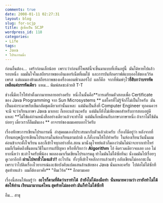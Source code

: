 ```yaml
---
comments: true
date: 2008-01-11 02:27:31
layout: blog
slug: for-scjp
title: สู้เพื่อเป็น SCJP
wordpress_id: 118
categories:
- Life
tags:
- Java
- โปรแกรมมิ่ง
---
```


ก่อนอื่นต้อง...  เศร้าก่อนเล็กน้อย  เพราะว่าก่อนที่โพสต์นี้จะขึ้นมาแบบที่เห็นอยู่นี้  มันได้หายไปแล้วรอบหนึ่ง  ผมมั่นใจในเสถียรภาพของอินเตอร์เน็ตที่ผมใช้  และการบันทึกดราฟต์แบบออโต้ของเวิร์ดเพรส  แต่ผมมองข้ามเสถียรภาพของเครื่องคอมพิวเตอร์ไป  ผลก็คือ  จากที่พิมพ์ๆไว้**ยี่สิบกว่าบรรทัด  เหลือแค่บรรทัดเดียว**  แหม... พิมพ์สดซะด้วยสิ T-T

ช่วงนี้มีอะไรให้ทำตั้งมากมายหลายอย่างครับ  หนึ่งในนั้นคือ**การเตรียมตัวสอบเพื่อ Certificate ของ Java Programming จาก Sun Microsystems ** แต่ใครที่ไม่รู้จักก็ไม่เป็นไรครับ  มันเป็นแค่กระดาษกับเข็มกลัดชุดเดียวเท่านั้นแหละ  แต่มันเป็นสิ่งที่ Computer Engineer ทุกคนควรจะมี จะว่าเรียนภาษา Java มาเยอะ ก็เยอะแล้วนะครับ  แต่มันก็ยังไม่เพียงพอสำหรับการสอบอยู่ดีแหละ **ไม่ใช่แค่อ่านหนังสืออย่างเดียวแล้วจะทำได้  แต่มันก็เหมือนกับภาษาภาษาหนึ่ง ถ้าเราไม่ใช้มันบ่อยๆ เดี๋ยวเราก็ลืมมันเอง ** อาจารย์ของผมเคยบอกไว้ครับ                 

เรื่องทักษะการเขียนโปรแกรมนี่  ล่าสุดผมเองก็ประสบมากับตัวแล้วล่ะครับ  เรื่องก็มีอยู่ว่า หลังจากที่เรียนทฤษฎีการเขียนโปรแกรมในห้องเรียนตามปกติ อ.ก็สั่งงานให้ไปทำครับ  ในห้องเรียนวันนั้นผมค่อนข้างจะตั้งใจเรียน และก็เข้าใจทุกอย่างที่อ.สอน มานั่งดูโจทย์แล้วก็มองว่ามันไม่น่าจะยากเท่าไหร่ ผมก็เริ่มคิดถึงขั้นตอนวิธีในการแก้ปัญหา หรือที่เรียกว่า **Algorithm** โอ้ คิดรวดเดียวจบเลย เออ ไม่ยากนี่หว่า ชะล่าใจครับพี่น้อง พอลองมาเริ่มเขียนโปรแกรมดู ทำไมมันไม่ได้ซักทีนะ นั่งงมมันไปเรื่อยๆ ดูเวลาอีกที **ผ่านไปหกชั่วโมงแล้ว!!** อะไรกัน  ทั้งๆที่เข้าใจหลักการแล้วแท้ๆ กลับเขียนไม่ออกซะงั้น  เพราะว่าไปติดเรื่องไวยากรณ์และข้อบังคับแปดแสนล้านข้อของ Java นั่นแหละครับ  ไปต่อไม่ได้ซักที  สุดท้ายแล้ว  ผมก็ต้องอาศัย** "ทีมเวิร์ค"** อีกตามเคย

เรื่องนี้สอนให้ผมรู้ว่า  **อะไรก็ตามที่คิดว่าเราทำได้  ถ้ายังไม่ได้ลงมือทำ  นั่นหมายความว่า เรายังทำไม่ได้ ต่อให้อ่าน เรียนมามากแค่ไหน สุดท้ายไม่ลองทำ มันก็ทำไม่ได้ซักที**

อืม... สาธุ
